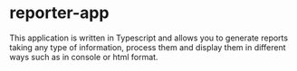 # reporter-app
This application is written in Typescript and allows you to generate reports taking any type of information, process them and display them in different ways such as in console or html format.

